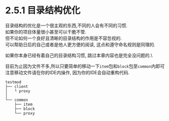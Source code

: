 # 2.5.1 目录结构优化

目录结构的优化是一个很主观的东西,不同的人会有不同的习惯.\
如果你的项目体量很小甚至可以干脆不管.\
但不论如何一个良好且清晰的目录结构的作用是不容忽视的.\
可以帮助日后的自己或者是他人更方便的阅读, 这点和遵守命名规则是同理的.

如果你本身已经有着自己的目录结构习惯, 跳过本章内容也是完全没问题的.\


目前为止因为文件不多,所以只要简单的移动一下`item`包和`block`包至`common`内即可\
注意移动文件请在你的IDE内操作, 因为你的IDE会自动重构代码.

```
testmod
├── client
│   └ proxy
│
└── common
    ├── item
    ├── block
    └── proxy
        
```
